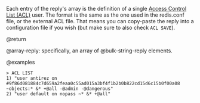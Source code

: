 Each entry of the reply's array is the definition of a single [Access Control List (ACL)](/docs/management/security/acl) user.
The format is the same as the one used in the redis.conf file, or the external ACL file.
That means you can copy-paste the reply into a configuration file if you wish (but make sure to also check `ACL SAVE`).

@return

@array-reply: specifically, an array of @bulk-string-reply elements.

@examples

```
> ACL LIST
1) "user antirez on #9f86d081884c7d659a2feaa0c55ad015a3bf4f1b2b0b822cd15d6c15b0f00a08 ~objects:* &* +@all -@admin -@dangerous"
2) "user default on nopass ~* &* +@all"
```
